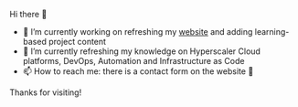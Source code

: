 Hi there 👋

- 🔭 I’m currently working on refreshing my [website](https://jamescarty.co.uk) and adding learning-based project content 
- 🌱 I’m currently refreshing my knowledge on Hyperscaler Cloud platforms, DevOps, Automation and Infrastructure as Code
- 📫 How to reach me: there is a contact form on the website 📧

Thanks for visiting!

<!--
**jacarty/jacarty** is a ✨ _special_ ✨ repository because its `README.md` (this file) appears on your GitHub profile.

Here are some ideas to get you started:

- 🔭 I’m currently working on ...
- 🌱 I’m currently learning ...
- 👯 I’m looking to collaborate on ...
- 🤔 I’m looking for help with ...
- 💬 Ask me about ...
- 📫 How to reach me: ...
- 😄 Pronouns: ...
- ⚡ Fun fact: ...
-->
